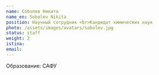 ```yaml
---
name: Соболев Никита
name_en: Sobolev Nikita
position: Научный сотрудник <br>Кандидат химических наук
photo: /assets/images/avatars/sobolev.jpg
status: staff
weight: 2
istina: 
email: 
---
```


Образование: САФУ